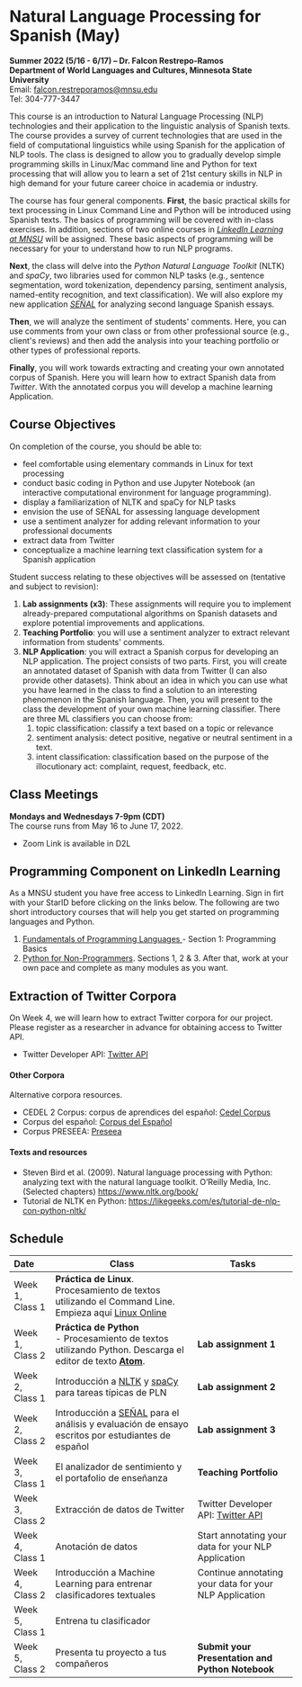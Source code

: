 # Natural Language Processing for Spanish (May)
**Summer 2022 (5/16 - 6/17) – Dr. Falcon Restrepo-Ramos  <br />
Department of World Languages and Cultures, Minnesota State University**  <br />
Email: falcon.restreporamos@mnsu.edu  <br />
Tel: 304-777-3447

This course is an introduction to Natural Language Processing (NLP) technologies and their application to the linguistic analysis of Spanish texts. The course provides a survey of current technologies that are used in the field of computational linguistics while using Spanish for the application of NLP tools. The class is designed to allow you to gradually develop simple programming skills in Linux/Mac command line and Python for text processing that will allow you to learn a set of 21st century skills in NLP in high demand for your future career choice in academia or industry.

The course has four general components. **First**, the basic practical skills for text processing in Linux Command Line and Python will be introduced using Spanish texts. The basics of programming will be covered with in-class exercises. In addition, sections of two online courses in [*LinkedIn Learning at MNSU*](https://www.mnsu.edu/it-solutions/help-support/linkedinlearning_training/) will be assigned. These basic aspects of programming will be necessary for your to understand how to run NLP programs.

**Next**, the class will delve into the *Python Natural Language Toolkit* (NLTK) and *spaCy*, two libraries used for common NLP tasks (e.g., sentence segmentation, word tokenization, dependency parsing, sentiment analysis, named-entity recognition, and text classification). We will also explore my new application [*SEÑAL*](https://señal.io) for analyzing second language Spanish essays.

**Then**, we will analyze the sentiment of students' comments. Here, you can use comments from your own class or from other professional source (e.g., client's reviews) and then add the analysis into your teaching portfolio or other types of professional reports.

 **Finally**, you will work towards extracting and creating your own annotated corpus of Spanish. Here you will learn how to extract Spanish data from *Twitter*. With the annotated corpus you will develop a machine learning Application.  

## Course Objectives
On completion of the course, you should be able to:
-	feel comfortable using elementary commands in Linux for text processing
-	conduct basic coding in Python and use Jupyter Notebook (an interactive computational environment for language programming).
-	display a familiarization of NLTK and spaCy for NLP tasks
- envision the use of SEÑAL for assessing language development
-	use a sentiment analyzer for adding relevant information to your professional documents
-	extract data from Twitter
- conceptualize a machine learning text classification system for a Spanish application

Student success relating to these objectives will be assessed on (tentative and subject to revision):
1.	**Lab assignments (x3)**: These assignments will require you to implement already-prepared computational algorithms on Spanish datasets and explore potential improvements and applications.  
2. **Teaching Portfolio**: you will use a sentiment analyzer to extract relevant information from students' comments.
3. **NLP Application**: you will extract a Spanish corpus for developing an NLP application. The project consists of two parts. First, you will create an annotated dataset of Spanish with data from Twitter (I can also provide other datasets). Think about an idea in which you can use what you have learned in the class to find a solution to an interesting phenomenon in the Spanish language. Then, you will present to the class the development of your own machine learning classifier. There are three ML classifiers you can choose from:
    1. topic classification: classify a text based on a topic or relevance
    2. sentiment analysis: detect positive, negative or neutral sentiment in a text.
    3. intent classification: classification based on the purpose of the illocutionary act: complaint, request, feedback, etc.

## Class Meetings
**Mondays and Wednesdays 7-9pm (CDT)** <br />
The course runs from May 16 to June 17, 2022.

- Zoom Link is available in D2L

## Programming Component on LinkedIn Learning
As a MNSU student you have free access to LinkedIn Learning. Sign in firt with your StarID before clicking on the links below. The following are two short introductory courses that will help you get started on programming languages and Python.

1. [Fundamentals of Programming Languages ](https://www.linkedin.com/learning/programming-foundations-fundamentals/what-is-programming?autoplay=true&resume=false&u=57684185) - Section 1: Programming Basics
2. [Python for Non-Programmers](https://www.linkedin.com/learning/python-for-non-programmers/). Sections 1, 2 & 3. After that, work at your own pace and complete as many modules as you want.

## Extraction of Twitter Corpora
On Week 4, we will learn how to extract Twitter corpora for our project. Please register as a researcher in advance for obtaining access to Twitter API.
- Twitter Developer API: [Twitter API](https://developer.twitter.com/en/docs/twitter-api/getting-started/getting-access-to-the-twitter-api)

#### Other Corpora
Alternative corpora resources.
-	CEDEL 2 Corpus: corpus de aprendices del español: [Cedel Corpus](http://cedel2.learnercorpora.com/)
- Corpus del español: [Corpus del Español](https://www.corpusdelespanol.org/x.asp)
- Corpus PRESEEA: [Preseea](https://preseea.linguas.net/Corpus.aspx)

#### Texts and resources
-	Steven Bird et al. (2009). Natural language processing with Python: analyzing text with the natural language toolkit. O’Reilly Media, Inc. (Selected chapters) https://www.nltk.org/book/
-	Tutorial de NLTK en Python: https://likegeeks.com/es/tutorial-de-nlp-con-python-nltk/

## Schedule

| Date  | Class       | Tasks       |
| :---  | ----------- | ----------- |
| Week 1,  Class 1| **Práctica de Linux**. Procesamiento de textos utilizando el Command Line. Empieza aquí [Linux Online](https://vfsync.org/vm.html) |
| Week 1,  Class 2| **Práctica de Python** <br /> - Procesamiento de textos utilizando Python. Descarga el editor de texto [**Atom**](https://atom.io/). <br /> | **Lab assignment 1**|
|Week 2,  Class 1| Introducción a [NLTK](https://www.nltk.org/) y [spaCy](https://spacy.io/) para tareas típicas de PLN| **Lab assignment 2**|
|Week 2,  Class 2| Introducción a [SEÑAL](https://xn--seal-hqa.io/) para el análisis y evaluación de ensayo escritos por estudiantes de español <br /> |**Lab assignment 3**|
|Week 3,  Class 1| El analizador de sentimiento y el portafolio de enseñanza| **Teaching Portfolio**|
|Week 3,  Class 2| Extracción de datos de Twitter| Twitter Developer API: [Twitter API](https://developer.twitter.com/en/docs/twitter-api/getting-started/getting-access-to-the-twitter-api)|
|Week 4, Class 1| Anotación de datos | Start annotating your data for your NLP Application|
|Week 4, Class 2| Introducción a Machine Learning para entrenar clasificadores textuales | Continue annotating your data for your NLP Application|
|Week 5, Class 1| Entrena tu clasificador| |
|Week 5, Class 2| Presenta tu proyecto a tus compañeros | **Submit your Presentation and Python Notebook**|
